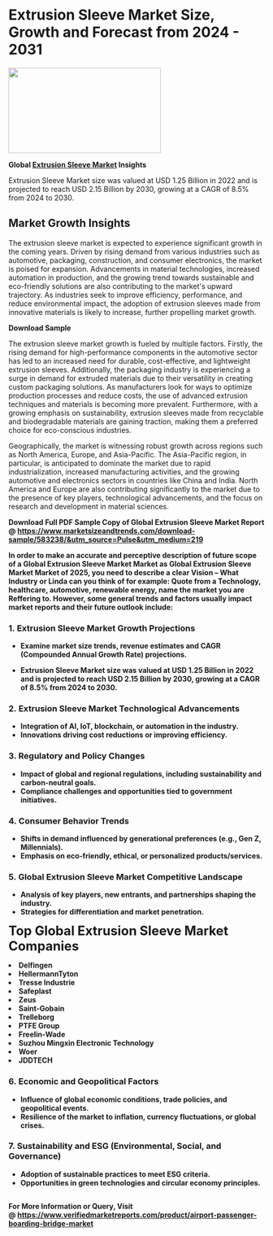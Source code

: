<H1>Extrusion Sleeve Market Size, Growth and Forecast from 2024 - 2031</H1><img class="aligncenter size-medium wp-image-584254" src="https://thirdeyenews.in/wp-content/uploads/2024/09/Global-Market-Research-300x168.jpeg" alt="" width="300" height="168" /><p><strong>Global&nbsp;<a href="https://www.marketsizeandtrends.com/download-sample/583238/&amp;utm_source=Pulse&amp;utm_medium=219">Extrusion Sleeve Market</a> Insights</strong></p><p>Extrusion Sleeve Market size was valued at USD 1.25 Billion in 2022 and is projected to reach USD 2.15 Billion by 2030, growing at a CAGR of 8.5% from 2024 to 2030.</p><p><h2>Market Growth Insights</h2> <p>The extrusion sleeve market is expected to experience significant growth in the coming years. Driven by rising demand from various industries such as automotive, packaging, construction, and consumer electronics, the market is poised for expansion. Advancements in material technologies, increased automation in production, and the growing trend towards sustainable and eco-friendly solutions are also contributing to the market's upward trajectory. As industries seek to improve efficiency, performance, and reduce environmental impact, the adoption of extrusion sleeves made from innovative materials is likely to increase, further propelling market growth.</p> <p><strong>Download Sample</strong></p> <p>The extrusion sleeve market growth is fueled by multiple factors. Firstly, the rising demand for high-performance components in the automotive sector has led to an increased need for durable, cost-effective, and lightweight extrusion sleeves. Additionally, the packaging industry is experiencing a surge in demand for extruded materials due to their versatility in creating custom packaging solutions. As manufacturers look for ways to optimize production processes and reduce costs, the use of advanced extrusion techniques and materials is becoming more prevalent. Furthermore, with a growing emphasis on sustainability, extrusion sleeves made from recyclable and biodegradable materials are gaining traction, making them a preferred choice for eco-conscious industries.</p> <p>Geographically, the market is witnessing robust growth across regions such as North America, Europe, and Asia-Pacific. The Asia-Pacific region, in particular, is anticipated to dominate the market due to rapid industrialization, increased manufacturing activities, and the growing automotive and electronics sectors in countries like China and India. North America and Europe are also contributing significantly to the market due to the presence of key players, technological advancements, and the focus on research and development in material sciences.</p> <p><strong></p><p><span class=""><strong>Download Full PDF Sample Copy of Global Extrusion Sleeve Market Report</strong> @ <a href="https://www.marketsizeandtrends.com/download-sample/583238/&amp;utm_source=Pulse&amp;utm_medium=219" target="_blank">https://www.marketsizeandtrends.com/download-sample/583238/&amp;utm_source=Pulse&amp;utm_medium=219</a></span></p><p>In order to make an accurate and perceptive description of future scope of a Global&nbsp;Extrusion Sleeve Market Market as Global&nbsp;Extrusion Sleeve Market Market of 2025, you need to describe a clear Vision &ndash; What Industry or Linda can you think of for example: Quote from a Technology, healthcare, automotive, renewable energy, name the market you are Reffering to. However, some general trends and factors usually impact market reports and their future outlook include:</p><h3>1.&nbsp;<strong>Extrusion Sleeve Market Growth Projections</strong></h3><ul><li>Examine market size trends, revenue estimates and CAGR (Compounded Annual Growth Rate) projections.</li><li><p>Extrusion Sleeve Market size was valued at USD 1.25 Billion in 2022 and is projected to reach USD 2.15 Billion by 2030, growing at a CAGR of 8.5% from 2024 to 2030.</p></li></ul><h3>2.&nbsp;<strong>Extrusion Sleeve Market Technological Advancements</strong></h3><ul><li>Integration of AI, IoT, blockchain, or automation in the industry.</li><li>Innovations driving cost reductions or improving efficiency.</li></ul><h3>3.&nbsp;<strong>Regulatory and Policy Changes</strong></h3><ul><li>Impact of global and regional regulations, including sustainability and carbon-neutral goals.</li><li>Compliance challenges and opportunities tied to government initiatives.</li></ul><h3>4.&nbsp;<strong>Consumer Behavior Trends</strong></h3><ul><li>Shifts in demand influenced by generational preferences (e.g., Gen Z, Millennials).</li><li>Emphasis on eco-friendly, ethical, or personalized products/services.</li></ul><h3>5.&nbsp;<strong>Global Extrusion Sleeve Market Competitive Landscape</strong></h3><ul><li>Analysis of key players, new entrants, and partnerships shaping the industry.</li><li>Strategies for differentiation and market penetration.</li></ul><p data-pm-slice="1 1 []"><span style="color: inherit; font-family: inherit; font-size: 25px;">Top Global Extrusion Sleeve Market Companies</span></p><div class="" data-test-id=""><p><li>Delfingen</li><li> HellermannTyton</li><li> Tresse Industrie</li><li> Safeplast</li><li> Zeus</li><li> Saint-Gobain</li><li> Trelleborg</li><li> PTFE Group</li><li> Freelin-Wade</li><li> Suzhou Mingxin Electronic Technology</li><li> Woer</li><li> JDDTECH</li></p></div><h3>6.&nbsp;<strong>Economic and Geopolitical Factors</strong></h3><ul><li>Influence of global economic conditions, trade policies, and geopolitical events.</li><li>Resilience of the market to inflation, currency fluctuations, or global crises.</li></ul><h3>7.&nbsp;<strong>Sustainability and ESG (Environmental, Social, and Governance)</strong></h3><ul><li>Adoption of sustainable practices to meet ESG criteria.</li><li>Opportunities in green technologies and circular economy principles.</li></ul><h2><strong style="font-size: 14px;">For More Information or Query, Visit @&nbsp;</strong><a style="background-color: #ffffff; font-size: 14px;" href="https://www.marketsizeandtrends.com/report/extrusion-sleeve-market/" target="_blank">https://www.verifiedmarketreports.com/product/airport-passenger-boarding-bridge-market</a></h2>
